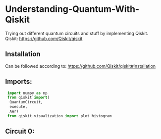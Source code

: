 # Understanding-Quantum-With-Qiskit
Trying out different quantum circuits and stuff by implementing Qiskit.
Qiskit: <https://github.com/Qiskit/qiskit>

## Installation
Can be followed according to: <https://github.com/Qiskit/qiskit#installation>

## Imports:
```python
 import numpy as np
 from qiskit import(
  QuantumCircuit,
  execute,
  Aer)
 from qiskit.visualization import plot_histogram
```
## Circuit 0: 
